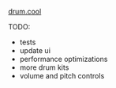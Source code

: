 [drum.cool](https://drum.cool)

TODO:

- tests
- update ui
- performance optimizations
- more drum kits
- volume and pitch controls
